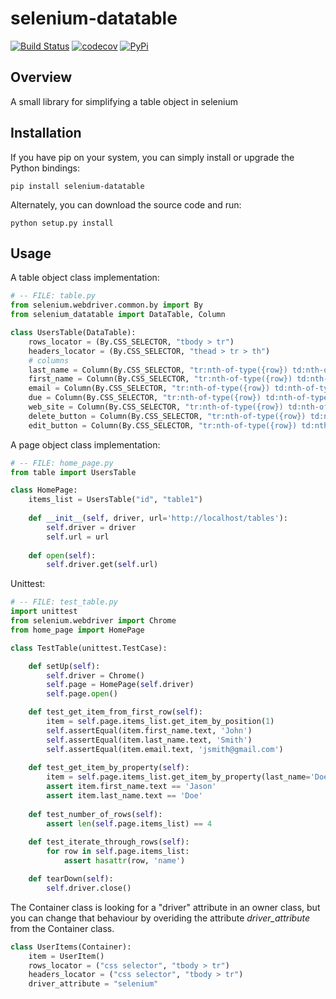 # selenium-datatable

[![Build Status](https://travis-ci.org/fundakol/selenium_datatable.svg?branch=master)](https://travis-ci.org/fundakol/selenium_datatable)
[![codecov](https://codecov.io/gh/fundakol/selenium_datatable/branch/master/graph/badge.svg)](https://codecov.io/gh/fundakol/selenium_datatable)
[![PyPi](https://img.shields.io/pypi/v/selenium-datatable.png)](https://pypi.python.org/pypi/selenium-datatable)

## Overview

A small library for simplifying a table object in selenium

## Installation
If you have pip on your system, you can simply install or upgrade the Python bindings:
```
pip install selenium-datatable
```
Alternately, you can download the source code and run:
```
python setup.py install
```

## Usage

A table object class implementation:
```python
# -- FILE: table.py
from selenium.webdriver.common.by import By
from selenium_datatable import DataTable, Column

class UsersTable(DataTable):
    rows_locator = (By.CSS_SELECTOR, "tbody > tr")
    headers_locator = (By.CSS_SELECTOR, "thead > tr > th")
    # columns
    last_name = Column(By.CSS_SELECTOR, "tr:nth-of-type({row}) td:nth-of-type(1)")
    first_name = Column(By.CSS_SELECTOR, "tr:nth-of-type({row}) td:nth-of-type(2)")
    email = Column(By.CSS_SELECTOR, "tr:nth-of-type({row}) td:nth-of-type(3)")
    due = Column(By.CSS_SELECTOR, "tr:nth-of-type({row}) td:nth-of-type(4)")
    web_site = Column(By.CSS_SELECTOR, "tr:nth-of-type({row}) td:nth-of-type(5)")
    delete_button = Column(By.CSS_SELECTOR, "tr:nth-of-type({row}) td:nth-of-type(6) a[href='#delete']")
    edit_button = Column(By.CSS_SELECTOR, "tr:nth-of-type({row}) td:nth-of-type(6) a[href='#edit']")
```

A page object class implementation:
```python
# -- FILE: home_page.py
from table import UsersTable

class HomePage:    
    items_list = UsersTable("id", "table1")
   
    def __init__(self, driver, url='http://localhost/tables'):
        self.driver = driver
        self.url = url           
        
    def open(self):
        self.driver.get(self.url)
```

Unittest:
```python
# -- FILE: test_table.py
import unittest
from selenium.webdriver import Chrome
from home_page import HomePage

class TestTable(unittest.TestCase):

    def setUp(self):
        self.driver = Chrome()
        self.page = HomePage(self.driver)
        self.page.open()

    def test_get_item_from_first_row(self):        
        item = self.page.items_list.get_item_by_position(1)        
        self.assertEqual(item.first_name.text, 'John')
        self.assertEqual(item.last_name.text, 'Smith')
        self.assertEqual(item.email.text, 'jsmith@gmail.com')
    
    def test_get_item_by_property(self):
        item = self.page.items_list.get_item_by_property(last_name='Doe', first_name='Jason')    
        assert item.first_name.text == 'Jason'
        assert item.last_name.text == 'Doe'
    
    def test_number_of_rows(self):
        assert len(self.page.items_list) == 4
    
    def test_iterate_through_rows(self):
        for row in self.page.items_list:
            assert hasattr(row, 'name') 

    def tearDown(self):
        self.driver.close()
```
The Container class is looking for a "driver" attribute in an owner class, but you can change that behaviour by overiding the attribute _driver_attribute_ from the Container class. 

```python
class UserItems(Container):
    item = UserItem()
    rows_locator = ("css selector", "tbody > tr")
    headers_locator = ("css selector", "tbody > tr")    
    driver_attribute = "selenium"
``` 
